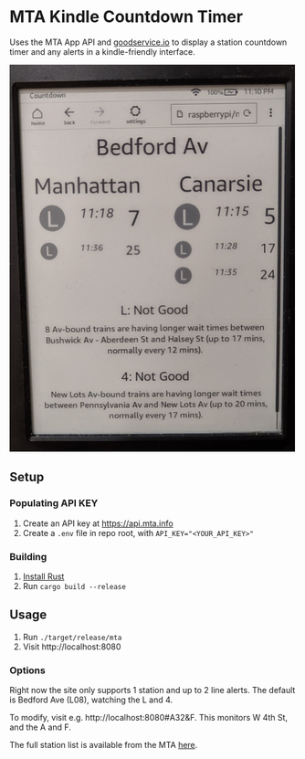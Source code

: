 # MTA Kindle Countdown Timer

Uses the MTA App API and [goodservice.io](https://www.goodservice.io) to display
a station countdown timer and any alerts in a kindle-friendly interface.

![Demo](example.jpg)

## Setup

### Populating API KEY
1. Create an API key at https://api.mta.info
2. Create a `.env` file in repo root, with `API_KEY="<YOUR_API_KEY>"`

### Building

1. [Install Rust](https://doc.rust-lang.org/cargo/getting-started/installation.html)
2. Run `cargo build --release`

## Usage
1. Run `./target/release/mta`
2. Visit http://localhost:8080

### Options
Right now the site only supports 1 station and up to 2 line alerts.
The default is Bedford Ave (L08), watching the L and 4.

To modify, visit e.g. http://localhost:8080#A32&F.
This monitors W 4th St, and the A and F.

The full station list is available from the MTA [here](https://atisdata.s3.amazonaws.com/Station/Stations.csv).
